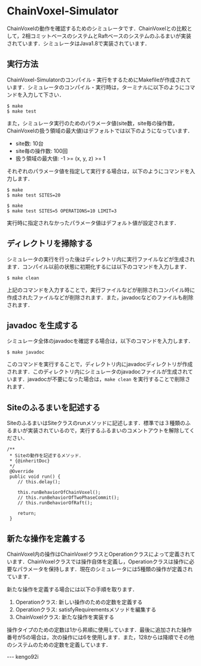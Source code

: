 # ChainVoxel-Simulator
ChainVoxelの動作を確認するためのシミュレータです．ChainVoxelとの比較として，2相コミットベースのシステムとRaftベースのシステムのふるまいが実装されています．シミュレータはJava1.8で実装されています．

## 実行方法
ChainVoxel-Simulatorのコンパイル・実行をするためにMakefileが作成されています．シミュレータのコンパイル・実行時は，ターミナルに以下のようにコマンドを入力して下さい．

    $ make
    $ make test

また，シミュレータ実行のためのパラメータ値(site数，site毎の操作数，ChainVoxelの扱う領域の最大値)はデフォルトでは以下のようになっています．

* site数: 10台
* site毎の操作数: 100回
* 扱う領域の最大値: -1 >= (x, y, z) >= 1

それぞれのパラメータ値を指定して実行する場合は，以下のようにコマンドを入力します．

    $ make
    $ make test SITES=20
    
    $ make
    $ make test SITES=5 OPERATIONS=10 LIMIT=3

実行時に指定されなかったパラメータ値はデフォルト値が設定されます．

## ディレクトリを掃除する
シミュレータの実行を行った後はディレクトリ内に実行ファイルなどが生成されます．コンパイル以前の状態に初期化するには以下のコマンドを入力します．

    $ make clean

上記のコマンドを入力することで，実行ファイルなどが削除されコンパイル時に作成されたファイルなどが削除されます．また，javadocなどのファイルも削除されます．

## javadoc を生成する
シミュレータ全体のjavadocを確認する場合は，以下のコマンドを入力します．

    $ make javadoc

このコマンドを実行することで，ディレクトリ内にjavadocディレクトリが作成されます．このディレクトリ内にシミュレータのjavadocファイルが生成されています．javadocが不要になった場合は，`make clean` を実行することで削除されます．

## Siteのふるまいを記述する
SiteのふるまいはSiteクラスのrunメソッドに記述します．標準では３種類のふるまいが実装されているので，実行するふるまいのコメントアウトを解除してください．

    /**
     * Siteの動作を記述するメソッド．
     * {@inheritDoc}
     */
     @Override
     public void run() {    
        // this.delay();     

        this.runBehaviorOfChainVoxel();
        // this.runBehaviorOfTwoPhaseCommit();
        // this.runBehaviorOfRaft();        

        return;
     }

## 新たな操作を定義する
ChainVoxel内の操作はChainVoxelクラスとOperationクラスによって定義されています．ChainVoxelクラスでは操作自体を定義し，Operationクラスは操作に必要なパラメータを保持します．現在のシミュレータには5種類の操作が定義されています．

新たな操作を定義する場合には以下の手順を取ります．

1. Operationクラス: 新しい操作のための定数を定義する
2. Operationクラス: satisfyRequirementsメソッドを編集する
3. ChainVoxelクラス: 新たな操作を実装する

操作タイプのための定数は1から昇順に使用しています．最後に追加された操作番号が5の場合は，次の操作には6を使用します．また，128からは降順でその他のシステムのための定数を定義しています．

--- kengo92i
